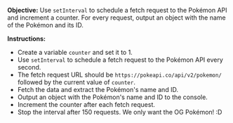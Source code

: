 <p><strong>Objective:</strong> Use <code>setInterval</code> to schedule a fetch request to the Pok&eacute;mon API and increment a counter. For every request, output an object with the name of the Pok&eacute;mon and its ID.</p>
<p><strong>Instructions:</strong></p>
<ul>
<li>Create a variable <code>counter</code> and set it to 1.</li>
<li>Use <code>setInterval</code> to schedule a fetch request to the Pok&eacute;mon API every second.</li>
<li>The fetch request URL should be <code>https://pokeapi.co/api/v2/pokemon/</code> followed by the current value of <code>counter</code>.</li>
<li>Fetch the data and extract the Pok&eacute;mon's name and ID.</li>
<li>Output an object with the Pok&eacute;mon's name and ID to the console.</li>
<li>Increment the counter after each fetch request.</li>
<li>Stop the interval after 150 requests. We only want the OG Pok&eacute;mon! :D</li>
</ul>
